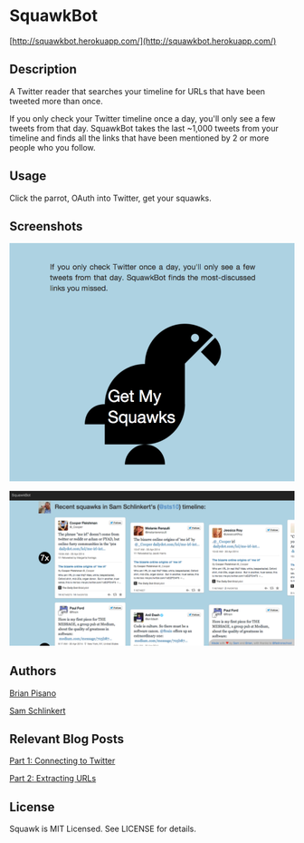 # SquawkBot

[http://squawkbot.herokuapp.com/](http://squawkbot.herokuapp.com/)

## Description

A Twitter reader that searches your timeline for URLs that have been tweeted more than once.

If you only check your Twitter timeline once a day, you'll only see a few tweets from that day. SquawkBot takes the last ~1,000 tweets from your timeline and finds all the links that have been mentioned by 2 or more people who you follow. 

## Usage

Click the parrot, OAuth into Twitter, get your squawks. 

## Screenshots

![Index Page](/public/images/squawkbot_home.png "Index Page")

![Results Page](/public/images/squawkbot_results.png "Results Page")

## Authors

[Brian Pisano](https://github.com/brian1987)

[Sam Schlinkert](https://github.com/sts10)

## Relevant Blog Posts

[Part 1: Connecting to Twitter](http://sts10.github.io/blog/2014/04/21/squawkbot-connecting-to-twitter/)

[Part 2: Extracting URLs](http://sts10.github.io/blog/2014/04/24/squawkbot-part-2-extracting-urls/)

## License

Squawk is MIT Licensed. See LICENSE for details.

